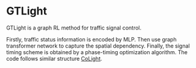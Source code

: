# GTLight

GTLight is a graph RL method for traffic signal control. 


Firstly, traffic status information is encoded by MLP.
Then use graph transformer network to capture the spatial dependency. 
Finally, the signal timing scheme is obtained by a phase-timing optimization algorithm. 
The code follows similar structure [CoLight](https://github.com/wingsweihua/colight).